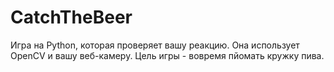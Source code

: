 # CatchTheBeer
Игра на Python, которая проверяет вашу реакцию. Она использует OpenCV и вашу веб-камеру. Цель игры - вовремя пйомать кружку пива.
